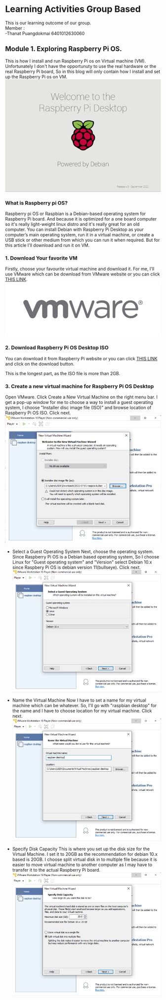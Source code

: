 # Learning Activities Group Based
This is our learning outcome of our group.  
Member :  
-Thanat Puangdokmai 6401012630060

## Module 1. Exploring Raspberry Pi OS.
This is how I install and run Raspberry Pi os on Virtual machine (VM). Unfortunately I don't have the opportunuty to use the real hardware or the real Raspberry Pi board, So in this blog will only contain how I install and set up the Raspberry Pi os on VM.  
![raspbianlogo](PIC_raspVM/raspbian.png)  

### What is Raspberry pi OS?
Raspberry pi OS or Raspbian is a Debian-based operating system for Raspberry Pi board. And because it is optimized for a one board computer so it's really light-weight linux distro and it's really great for an old computer. You can install Debian with Raspberry Pi Desktop as your computer’s main operating system, run it in a virtual machine, or create a USB stick or other medium from which you can run it when required. But for this article I'll download and run it on VM.  

### 1. Download Your favorite VM
Firstly, choose your favourite virtual machine and download it. For me, I'll use VMware which can be download from VMware website or you can click [THIS LINK](https://www.vmware.com/products/workstation-player.html).  
![vmwarelogo](PIC_raspVM/vmwarelogo.jpg)  

### 2. Download Raspberry Pi OS Desktop ISO
You can download it from Raspberry Pi website or you can click [THIS LINK](https://www.raspberrypi.com/software/raspberry-pi-desktop/) and click on the download button.

This is the longest part, as the ISO file is more than 2GB.  

### 3. Create a new virtual machine for Raspberry Pi OS Desktop
Open VMware. Click Create a New Virtual Machine on the right menu bar. I get a pop-up window for me to choose a way to install a guest operating system, I choose "Installer disc image file (ISO)" and browse location of Raspberry Pi OS ISO. Click next.  
![vmware-chooseISO](PIC_raspVM/vmware-chooseISO.png)  

* Select a Guest Operating System
Next, choose the operating system. Since Raspberry Pi OS is a Debian based operating system, So I choose Linux for "Guest operating system" and "Version" select Debian 10.x since Raspbery Pi OS is debian version 11(bullseye). Click next.  
![vmware-seectOS](PIC_raspVM/vmware-selectOS.png)

* Name the Virtual Machine
Now I have to set a name for my virtual machine which can be whatever. So, I'll go with "raspbian desktop" for the name and I have to choose location for my virtual machine. Click next.  
![vmware-name](PIC_raspVM/vmware-name.png)  

* Specify Disk Capacity
This is where you set up the disk size for the Virtual Machine. I set it to 20GB as the recommendation for debian 10.x based is 20GB. I choose split virtual disk in to multiple file because it is easier to move virtual machine to another computer as I may have to transfer it to the actual Raspberry Pi board.  
![vmware-selectdiskcap](PIC_raspVM/vmware-selectdiskcap.png)  
